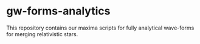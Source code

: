 # gw-forms-analytics
This repository contains our maxima scripts for fully analytical wave-forms for merging relativistic stars.
